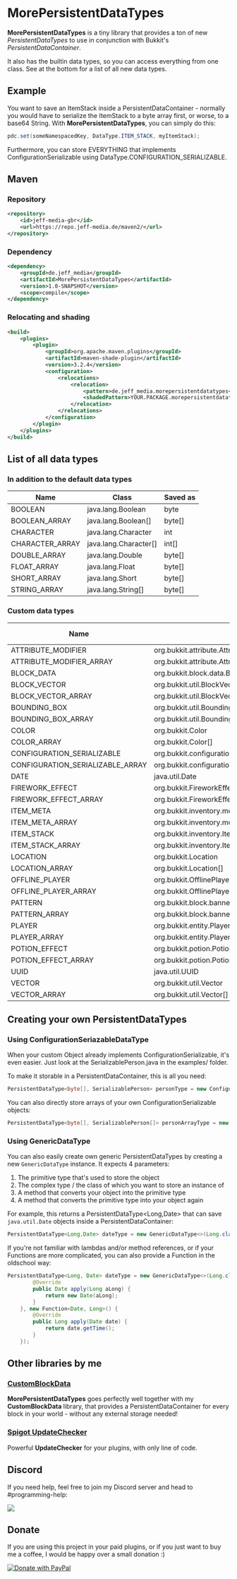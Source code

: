 # MorePersistentDataTypes
**MorePersistentDataTypes** is a tiny library that provides a ton of new *PersistentDataTypes* to use in conjunction with Bukkit's *PersistentDataContainer*.

It also has the builtin data types, so you can access everything from one class. See at the bottom for a list of all new data types.

## Example
You want to save an ItemStack inside a PersistentDataContainer - normally you would have to serialize the ItemStack to a byte array first, or worse, to a base64 String. With **MorePersistentDataTypes**, you can simply do this:

```java
pdc.set(someNamespacedKey, DataType.ITEM_STACK, myItemStack);
```

Furthermore, you can store EVERYTHING that implements ConfigurationSerializable using DataType.CONFIGURATION_SERIALIZABLE.

## Maven
### Repository
```xml
<repository>
    <id>jeff-media-gbr</id>
    <url>https://repo.jeff-media.de/maven2/</url>
</repository>
```
### Dependency
```xml
<dependency>
    <groupId>de.jeff_media</groupId>
    <artifactId>MorePersistentDataTypes</artifactId>
    <version>1.0-SNAPSHOT</version>
    <scope>compile</scope>
</dependency>
```
### Relocating and shading
```xml
<build>
    <plugins>
        <plugin>
            <groupId>org.apache.maven.plugins</groupId>
            <artifactId>maven-shade-plugin</artifactId>
            <version>3.2.4</version>
            <configuration>
                <relocations>
                    <relocation>
                        <pattern>de.jeff_media.morepersistentdatatypes</pattern>
                        <shadedPattern>YOUR.PACKAGE.morepersistentdatatypes</shadedPattern>
                    </relocation>
                </relocations>
            </configuration>
        </plugin>
    </plugins>
</build>
```

## List of all data types
### In addition to the default data types
| Name | Class | Saved as
|---|---|---
| BOOLEAN | java.lang.Boolean | byte
| BOOLEAN_ARRAY | java.lang.Boolean[] | byte[]
| CHARACTER | java.lang.Character | int
| CHARACTER_ARRAY | java.lang.Character[] | int[]
| DOUBLE_ARRAY | java.lang.Double | byte[]
| FLOAT_ARRAY | java.lang.Float | byte[]
| SHORT_ARRAY | java.lang.Short | byte[]
| STRING_ARRAY | java.lang.String[] | byte[]

### Custom data types
| Name | Class | Saved as
|---|---|---
| ATTRIBUTE_MODIFIER | org.bukkit.attribute.AttributeModifier | byte[] 
| ATTRIBUTE_MODIFIER_ARRAY | org.bukkit.attribute.AttributeModifier[] | byte[] 
| BLOCK_DATA | org.bukkit.block.data.BlockData | String
| BLOCK_VECTOR | org.bukkit.util.BlockVector | byte[]
| BLOCK_VECTOR_ARRAY | org.bukkit.util.BlockVector[] | byte[]
| BOUNDING_BOX | org.bukkit.util.BoundingBox | byte[]
| BOUNDING_BOX_ARRAY | org.bukkit.util.BoundingBox[] | byte[]
| COLOR | org.bukkit.Color | byte[]
| COLOR_ARRAY | org.bukkit.Color[] | byte[]
| CONFIGURATION_SERIALIZABLE | org.bukkit.configuration.serialization.ConfigurationSerializable | byte[]
| CONFIGURATION_SERIALIZABLE_ARRAY | org.bukkit.configuration.serialization.ConfigurationSerializable[] | byte[]
| DATE | java.util.Date | long
| FIREWORK_EFFECT | org.bukkit.FireworkEffect | byte[]
| FIREWORK_EFFECT_ARRAY | org.bukkit.FireworkEffect[] | byte[]
| ITEM_META | org.bukkit.inventory.meta.ItemMeta | byte[]
| ITEM_META_ARRAY | org.bukkit.inventory.meta.ItemMeta[] | byte[]
| ITEM_STACK | org.bukkit.inventory.ItemStack | byte[]
| ITEM_STACK_ARRAY | org.bukkit.inventory.ItemStack[] | byte[]
| LOCATION | org.bukkit.Location | byte[]
| LOCATION_ARRAY | org.bukkit.Location[] | byte[]
| OFFLINE_PLAYER | org.bukkit.OfflinePlayer | byte[]
| OFFLINE_PLAYER_ARRAY | org.bukkit.OfflinePlayer[] | byte[]
| PATTERN | org.bukkit.block.banner.Pattern | byte[]
| PATTERN_ARRAY | org.bukkit.block.banner.Pattern[] | byte[]
| PLAYER | org.bukkit.entity.Player | byte[]
| PLAYER_ARRAY | org.bukkit.entity.Player[] | byte[]
| POTION_EFFECT | org.bukkit.potion.PotionEffect | byte[]
| POTION_EFFECT_ARRAY | org.bukkit.potion.PotionEffect[] | byte[]
| UUID | java.util.UUID | byte[]
| VECTOR | org.bukkit.util.Vector | byte[]
| VECTOR_ARRAY | org.bukkit.util.Vector[] | byte[]

## Creating your own PersistentDataTypes
### Using ConfigurationSeriazableDataType
When your custom Object already implements ConfigurationSerializable, it's even easier. Just look at the SerializablePerson.java in the examples/ folder.

To make it storable in a PersistentDataContainer, this is all you need:

```java
PersistentDataType<byte[], SerializablePerson> personType = new ConfigurationSerializableDataType<>(SerializablePerson.class);
```

You can also directly store arrays of your own ConfigurationSerializable objects:

```java
PersistentDataType<byte[], SerializablePerson[]> personArrayType = new ConfigurationSerializableArrayDataType<>(SerializablePerson.class, SerializablePerson[].class);
```

### Using GenericDataType
You can also easily create own generic PersistentDataTypes by creating a new `GenericDataType` instance. It expects 4 parameters:

1. The primitive type that's used to store the object
2. The complex type / the class of which you want to store an instance of
3. A method that converts your object into the primitive type
4. A method that converts the primitive type into your object again

For example, this returns a PersistentDataType<Long,Date> that can save `java.util.Date` objects inside a PersistentDataContainer:

```java
PersistentDataType<Long,Date> dateType = new GenericDataType<>(Long.class, Date.class, Date::new, Date::getTime);
```

If you're not familiar with lambdas and/or method references, or if your Functions are more complicated, you can also provide a Function in the oldschool way:

```java
PersistentDataType<Long, Date> dateType = new GenericDataType<>(Long.class, Date.class, new Function<Long, Date>() {
        @Override
        public Date apply(Long aLong) {
            return new Date(aLong);
        }
    }, new Function<Date, Long>() {
        @Override
        public Long apply(Date date) {
            return date.getTime();
        }
    });
```

## Other libraries by me

### [CustomBlockData](https://github.com/JEFF-Media-GbR/CustomBlockData)
**MorePersistentDataTypes** goes perfectly well together with my **CustomBlockData** library, that provides a PersistentDataContainer for every block in your world - without any external storage needed!

### [Spigot UpdateChecker](https://github.com/JEFF-Media-GbR/Spigot-UpdateChecker)
Powerful **UpdateChecker** for your plugins, with only line of code.

## Discord

If you need help, feel free to join my Discord server and head to #programming-help:

<a href="https://discord.jeff-media.de"><img src="https://api.jeff-media.de/img/discord1.png"></a>

## Donate

If you are using this project in your paid plugins, or if you just want to buy me a coffee, I would be happy over a small donation :)

<a href="https://paypal.me/mfnalex"><img src="https://www.paypalobjects.com/en_US/DK/i/btn/btn_donateCC_LG.gif" border="0" name="submit" title="PayPal - The safer, easier way to pay online!" alt="Donate with PayPal" /></a>

